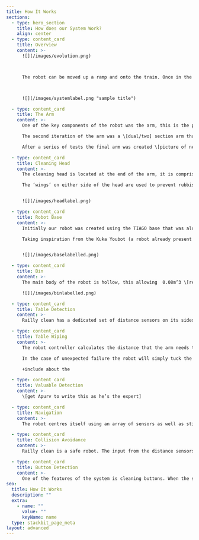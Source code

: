 ```yaml
---
title: How It Works
sections:
  - type: hero_section
    title: How does our System Work?
    align: center
  - type: content_card
    title: Overview
    content: >-
      ![](/images/evolution.png)



      The robot can be moved up a ramp and onto the train. Once in the carriage it will centre itself using the stickers. It moves forward through the carriage, using the distance sensors on the side to detect tables. Upon reaching a table the robot moves into position to begin wiping as well as opening its bin compartment. Before each wipe it assesses whether there are any valuables in the way, if there are then it avoids that section of the table. If there is only rubbish in the way then the robot will wipe the table, using a sponge attached to the end of the arm to clean the table, while pulling rubbish towards it and into it’s integrated bin compartment. Once a table has been cleaned the robot reverts back to the state where it’s looking for tables and finding and cleaning them as it goes. Once it reaches the end of the carriage it will turn around and clean the tables on the other side of the carriage. Once all the tables have been cleaned and the robot has reached the end of the carriage it uses its camera to detect the button and cleans and presses it



      ![](/images/systemlabel.png "sample title")

  - type: content_card
    title: The Arm
    content: >-
      One of the key components of the robot was the arm, this is the part of the robot that underwent the most changes as the project progressed. Initially we were going to use a standard arm the \[insert arm name here] however it soon proved to be too small and ineffective for the job. 

      The second iteration of the arm was a \[dual/two] section arm that allowed for movement in the middle \[picture of sweeping using this arm]. This arm had problems, principally that it was too large and didn’t tuck down to a small enough size to allow the robot to move through the door of the train.

      After a series of tests the final arm was created \[picture of new arm, and potentially some of the rejects]. This new arm allowed the same sweeping motion as the first one but was a much more flexible design which allowed the arm to tuck into a much smaller footprint \[armprint]. This new arm design proved to be difficult to control, the added joint mean that a dedicated kinematics function had to be created to calculate the position that the arm needs to be in to allow it to carry out a sweeping motion.

  - type: content_card
    title: Cleaning Head
    content: >-
      The cleaning head is located at the end of the arm, it is comprised of a sponge and main section which is used to clean the tables as well as an appendage which is used to clean and press buttons.

      The ‘wings’ on either side of the head are used to prevent rubbish being pushed out of the way, instead guiding it into the middle of the head so that it ends up in the bin. The pressure sensor is used for feedback so the controller knows that the robot is applying enough pressure to the table to clean effectively. The middle section also contains space for a sponge head that will be added to the physical product to allow the robot to clean.


      ![](/images/headlabel.png)

  - type: content_card
    title: Robot Base
    content: >-
      Initially our robot was created using the TIAGO base that was already present in webots. This off-the-shelf component allowed us to begin working on the movement and detection functions of the robot immediately. However the base included several components that we didn’t need and had several flaws such as instability and lacked the ability to turn in a small enough circle. 

      Taking inspiration from the Kuka Youbot (a robot already present in Webots) we created a new base that uses mechanum wheels. These allow the robot to move in all directions without rotation, making the cleaning process faster and the robot more efficient as it has to spend less time turning and correcting its position.


      ![](/images/baselabelled.png)

  - type: content_card
    title: Bin
    content: >-
      The main body of the robot is hollow, this allowing  0.08m^3 \[remove] of rubbish collected from the tables to be stored in it. On the bin side of the robot the body is split in half, the top section is hinged and controlled by a motor. When the system is in place for wiping the table, the bin opens and accepts rubbish falling in. Between tables the bin is closed. The interior of the robot contains a sensor, which is used to tell when the bin is full. \[what do we do?]

      ![](/images/binlabelled.png)

  - type: content_card
    title: Table Detection
    content: >-
      Railly clean has a dedicated set of distance sensors on its sides. As the system moves through the carriage the sensors are constantly scanning perpeddicaulr to the direction of movement. The reading are fed back into the controller. The controller processes these inputs \[?] and a certain input means that a table has been detected.

  - type: content_card
    title: Table Wiping
    content: >-
      The robot controller calculates the distance that the arm needs to move and wipe out based on the readings given by the distance sensors on the side of the robot. The kinematics function then works out the movements necessary by the arm

      In the case of unexpected failure the robot will simply tuck the arm back into it’s deactived position, making the system robust and preventing the robot getting stuck during cleaning. 

      +include about the

  - type: content_card
    title: Valuable Detection
    content: >-
      \[get Apurv to write this as he’s the expert]

  - type: content_card
    title: Navigation
    content: >-
      The robot centres itself using an array of sensors as well as stickers at each end of the carriage. If, during the normal operation on the train the robot ends up not being centred in the aisle then it uses the camera to find the sticker at the other end of the carriage and centres itself relative to that.

  - type: content_card
    title: Collision Avoidance
    content: >-
      Railly clean is a safe robot. The input from the distance sensors is constantly fed into the controller to make sure that the robot isn’t about to collide. In the event of an object being in the way of the robot the robot uses its camera to distinguish between the end of the carriage (identified using a sticker) and any other object.

  - type: content_card
    title: Button Detection
    content: >-
      One of the features of the system is cleaning buttons. When the system has completed the cleaning of a carriage it will clean the buttons used to open the door \[maybe – check here]
seo:
  title: How It Works
  description: ""
  extra:
    - name: ""
      value: ""
      keyName: name
  type: stackbit_page_meta
layout: advanced
---
```

